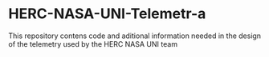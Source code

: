 # HERC-NASA-UNI-Telemetr-a
This repository contens code and aditional information needed in the design of the telemetry used by the HERC NASA UNI team
